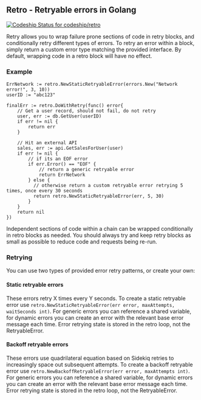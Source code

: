 ## Retro - Retryable errors in Golang

[ ![Codeship Status for codeship/retro](https://codeship.com/projects/9b134140-1aff-0134-ce79-0e8ad2af7d49/status?branch=master)](https://codeship.com/projects/159527)

Retry allows you to wrap failure prone sections of code in retry blocks, and conditionally retry different types of errors. To retry an error within a block, simply return a custom error type matching the provided interface. By default, wrapping code in a retro block will have no effect.

### Example

```
ErrNetwork := retro.NewStaticRetryableError(errors.New("Network error!", 3, 10))
userID := "abc123"

finalErr := retro.DoWithRetry(func() error{
    // Get a user record, should not fail, do not retry
    user, err := db.GetUser(userID)
    if err != nil {
        return err
    }

    // Hit an external API
    sales, err := api.GetSalesForUser(user)
    if err != nil {
        // if its an EOF error
        if err.Error() == "EOF" {
            // return a generic retryable error
            return ErrNetwork
        } else {
          // otherwise return a custom retryable error retrying 5 times, once every 30 seconds
          return retro.NewStaticRetryableError(err, 5, 30)
        }
    }
    return nil
})
```

Independent sections of code within a chain can be wrapped conditionally in retro blocks as needed. You should always try and keep retry blocks as small as possible to reduce code and requests being re-run.

### Retrying

You can use two types of provided error retry patterns, or create your own:

#### Static retryable errors

These errors retry X times every Y seconds. To create a static retryable error use `retro.NewStaticRetryableError(err error, maxAttempts, waitSeconds int)`. For generic errors you can reference a shared variable, for dynamic errors you can create an error with the relevant base error message each time. Error retrying state is stored in the retro loop, not the RetryableError.

#### Backoff retryable errors

These errors use quadrilateral equation based on Sidekiq retries to increasingly space out subsequent attempts. To create a backoff retryable error use `retro.NewBackoffRetryableError(err error, maxAttempts int)`. For generic errors you can reference a shared variable, for dynamic errors you can create an error with the relevant base error message each time. Error retrying state is stored in the retro loop, not the RetryableError.
